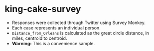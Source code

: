 king-cake-survey
================

- Responses were collected through Twitter using Survey Monkey.
- Each case represents an individual person.
- `Distance_from_Orleans` is calculated as the great circle distance, in miles, centroid to centroid.
- **Warning:** This is a convenience sample.